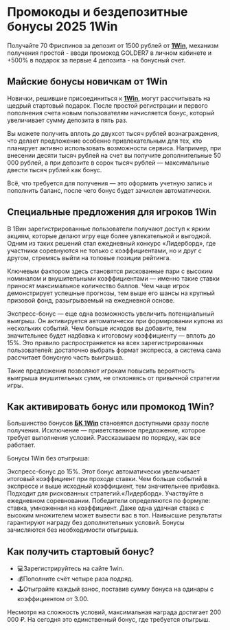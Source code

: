 # Промокоды и бездепозитные бонусы 2025 1Win

Получайте 70 Фриспинов за депозит от 1500 рублей от **[1Win](https://expertpobonusam.com/promocodes/)**, механизм получения простой - вводи промокод GOLDER7 в личном кабинете и +500% в подарок за первые 4 депозита - на бонусный счет.

## Майские бонусы новичкам от 1Win
 
Новички, решившие присоединиться к **[1Win](https://expertpobonusam.com/)**, могут рассчитывать на щедрый стартовый подарок. После простой регистрации и первого пополнения счета новым пользователям начисляется бонус, который увеличивает сумму депозита в пять раз.

Вы можете получить вплоть до двухсот тысяч рублей вознаграждения, что делает предложение особенно привлекательным для тех, кто планирует активно использовать возможности сервиса. Например, при внесении десяти тысяч рублей на счет вы получите дополнительные 50 000 рублей, а при депозите в сорок тысяч рублей — максимальные двести тысяч рублей как бонус.  

Всё, что требуется для получения — это оформить учетную запись и пополнить баланс, после чего бонус будет зачислен автоматически.

## Специальные предложения для игроков 1Win

В 1Вин зарегистрированные пользователи получают доступ к ярким акциям, которые делают игру еще более увлекательной и выгодной. Одним из таких решений стал ежедневный конкурс «Лидерборд», где участники соревнуются  не только с коэффициентами, но и друг с другом, стремясь выйти на топовые позиции рейтинга. 

Ключевым фактором здесь становятся рискованные пари с высоким номиналом и внушительными коэффициентами — именно такие ставки приносят максимальное количество баллов. Чем чаще игрок демонстрирует успешные прогнозы, тем выше его шансы на крупный призовой фонд, разыгрываемый на ежедневной основе.

Экспресс-бонус — еще одна возможность увеличить потенциальный выигрыш. Он активируется автоматически при формировании купона из нескольких событий. Чем больше исходов вы добавите, тем значительнее будет надбавка к итоговому коэффициенту — вплоть до 15%. Это правило распространяется на всех зарегистрированных пользователей: достаточно выбрать формат экспресса, а система сама рассчитает бонусную часть выигрыша.

Такие предложения позволяют игрокам повысить вероятность выигрыша внушительных сумм, не отклоняясь от привычной стратегии игры.

## Как активировать бонус или промокод 1Win?

Большинство бонусов **[БК 1Win](https://expertpobonusam.com/promocodes/)** становятся доступными сразу после получения. Исключение — приветственное предложение, которое требует выполнения условий. Рассказываем по порядку, как все работает.

Бонусы 1Win без отыгрыша:

Экспресс-бонус до 15%. Этот бонус автоматически увеличивает итоговый коэффициент при проходе ставки. Чем больше событий в экспрессе и выше исходный коэффициент, тем значительнее прибавка. Подходит для рискованных стратегий.«Лидерборд». 
Участвуйте в ежедневном соревновании. Победители определяются по формуле: ставка, умноженная на коэффициент. Даже одна удачная ставка с высоким множителем может вывести вас в топ. Наивысшие результаты гарантируют награду без дополнительных условий. Бонусы зачисляются без необходимости отыгрыша.

## Как получить стартовый бонус?

- 💻Зарегистрируйтесь на сайте 1win.
- 💰Пополните счёт четыре раза подряд.
- 🕹️Отыграйте каждый взнос, поставив сумму бонуса на одинары с коэффициентом от 3.00.

Несмотря на сложность условий, максимальная награда достигает 200 000 ₽. На сегодня это единственный бонус, где требуется отыгрыш.
